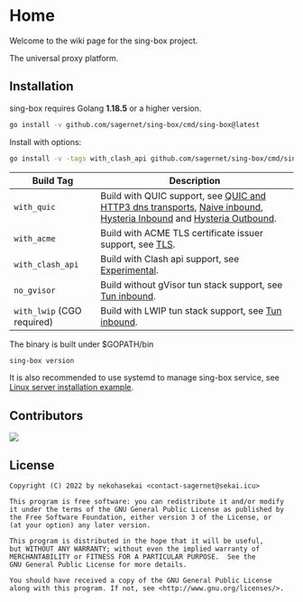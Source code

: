 # Home

Welcome to the wiki page for the sing-box project.

The universal proxy platform.

## Installation

sing-box requires Golang **1.18.5** or a higher version.

```bash
go install -v github.com/sagernet/sing-box/cmd/sing-box@latest
```

Install with options:

```bash
go install -v -tags with_clash_api github.com/sagernet/sing-box/cmd/sing-box@latest
```

| Build Tag                  | Description                                                                                                                                                                                                                                                |
|----------------------------|------------------------------------------------------------------------------------------------------------------------------------------------------------------------------------------------------------------------------------------------------------|
| `with_quic`                | Build with QUIC support, see [QUIC and HTTP3 dns transports](./configuration/dns/server), [Naive inbound](./configuration/inbound/naive), [Hysteria Inbound](./configuration/inbound/hysteria) and [Hysteria Outbound](./configuration/outbound/hysteria). |
| `with_acme`                | Build with ACME TLS certificate issuer support, see [TLS](./configuration/shared/tls).                                                                                                                                                                     |
| `with_clash_api`           | Build with Clash api support, see [Experimental](./configuration/experimental#clash-api-fields).                                                                                                                                                           |
| `no_gvisor`                | Build without gVisor tun stack support, see [Tun inbound](./configuration/inbound/tun#stack).                                                                                                                                                              |
| `with_lwip` (CGO required) | Build with LWIP tun stack support, see [Tun inbound](./configuration/inbound/tun#stack).                                                                                                                                                                   |

The binary is built under $GOPATH/bin

```bash
sing-box version
```

It is also recommended to use systemd to manage sing-box service,
see [Linux server installation example](./examples/linux-server-installation).

## Contributors

[![](https://opencollective.com/sagernet/contributors.svg?width=740&button=false)](https://github.com/sagernet/sing-box/graphs/contributors)

## License

```
Copyright (C) 2022 by nekohasekai <contact-sagernet@sekai.icu>

This program is free software: you can redistribute it and/or modify
it under the terms of the GNU General Public License as published by
the Free Software Foundation, either version 3 of the License, or
(at your option) any later version.

This program is distributed in the hope that it will be useful,
but WITHOUT ANY WARRANTY; without even the implied warranty of
MERCHANTABILITY or FITNESS FOR A PARTICULAR PURPOSE.  See the
GNU General Public License for more details.

You should have received a copy of the GNU General Public License
along with this program. If not, see <http://www.gnu.org/licenses/>.
```
